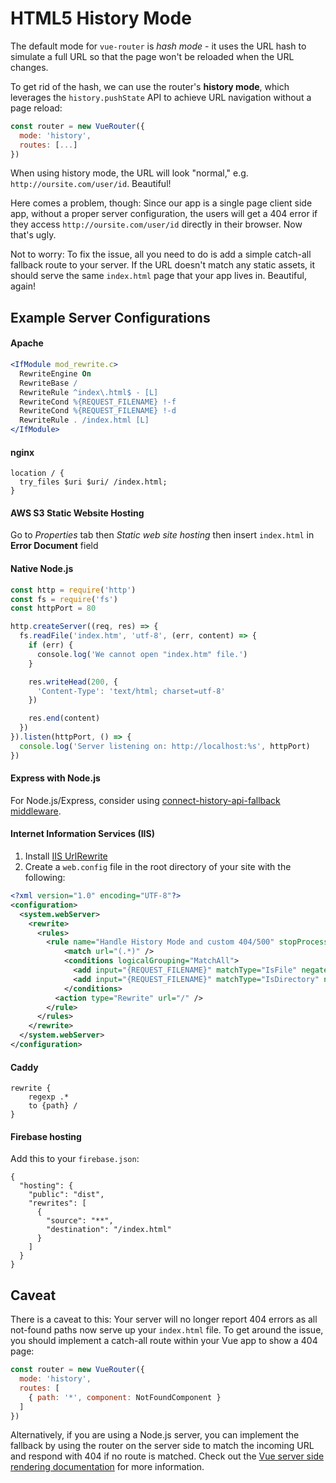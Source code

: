 # HTML5 History Mode

The default mode for `vue-router` is _hash mode_ - it uses the URL hash to simulate a full URL so that the page won't be reloaded when the URL changes.

To get rid of the hash, we can use the router's **history mode**, which leverages the `history.pushState` API to achieve URL navigation without a page reload:

``` js
const router = new VueRouter({
  mode: 'history',
  routes: [...]
})
```

When using history mode, the URL will look "normal," e.g. `http://oursite.com/user/id`. Beautiful!

Here comes a problem, though: Since our app is a single page client side app, without a proper server configuration, the users will get a 404 error if they access `http://oursite.com/user/id` directly in their browser. Now that's ugly.

Not to worry: To fix the issue, all you need to do is add a simple catch-all fallback route to your server. If the URL doesn't match any static assets, it should serve the same `index.html` page that your app lives in. Beautiful, again!

## Example Server Configurations

#### Apache

```apache
<IfModule mod_rewrite.c>
  RewriteEngine On
  RewriteBase /
  RewriteRule ^index\.html$ - [L]
  RewriteCond %{REQUEST_FILENAME} !-f
  RewriteCond %{REQUEST_FILENAME} !-d
  RewriteRule . /index.html [L]
</IfModule>
```

#### nginx

```nginx
location / {
  try_files $uri $uri/ /index.html;
}
```

#### AWS S3 Static Website Hosting

Go to *Properties* tab then *Static web site hosting* then insert `index.html` in **Error Document** field

#### Native Node.js

```js
const http = require('http')
const fs = require('fs')
const httpPort = 80

http.createServer((req, res) => {
  fs.readFile('index.htm', 'utf-8', (err, content) => {
    if (err) {
      console.log('We cannot open "index.htm" file.')
    }

    res.writeHead(200, {
      'Content-Type': 'text/html; charset=utf-8'
    })

    res.end(content)
  })
}).listen(httpPort, () => {
  console.log('Server listening on: http://localhost:%s', httpPort)
})
```

#### Express with Node.js

For Node.js/Express, consider using [connect-history-api-fallback middleware](https://github.com/bripkens/connect-history-api-fallback).

#### Internet Information Services (IIS)

1. Install [IIS UrlRewrite](https://www.iis.net/downloads/microsoft/url-rewrite)
2. Create a `web.config` file in the root directory of your site with the following:

```xml
<?xml version="1.0" encoding="UTF-8"?>
<configuration>
  <system.webServer>
    <rewrite>
      <rules>
        <rule name="Handle History Mode and custom 404/500" stopProcessing="true">
            <match url="(.*)" />
            <conditions logicalGrouping="MatchAll">
              <add input="{REQUEST_FILENAME}" matchType="IsFile" negate="true" />
              <add input="{REQUEST_FILENAME}" matchType="IsDirectory" negate="true" />
            </conditions>
          <action type="Rewrite" url="/" />
        </rule>
      </rules>
    </rewrite>
  </system.webServer>
</configuration>
```

#### Caddy

```
rewrite {
    regexp .*
    to {path} /
}
```

#### Firebase hosting

Add this to your `firebase.json`:

```
{
  "hosting": {
    "public": "dist",
    "rewrites": [
      {
        "source": "**",
        "destination": "/index.html"
      }
    ]
  }
}
```

## Caveat

There is a caveat to this: Your server will no longer report 404 errors as all not-found paths now serve up your `index.html` file. To get around the issue, you should implement a catch-all route within your Vue app to show a 404 page:

``` js
const router = new VueRouter({
  mode: 'history',
  routes: [
    { path: '*', component: NotFoundComponent }
  ]
})
```

Alternatively, if you are using a Node.js server, you can implement the fallback by using the router on the server side to match the incoming URL and respond with 404 if no route is matched. Check out the [Vue server side rendering documentation](https://ssr.vuejs.org/en/) for more information.
